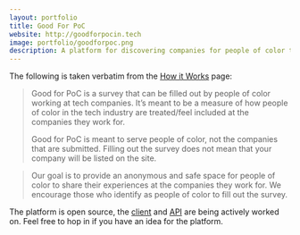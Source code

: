 ```yaml
---
layout: portfolio
title: Good For PoC
website: http://goodforpocin.tech
image: portfolio/goodforpoc.png
description: A platform for discovering companies for people of color to work at.
---
```


The following is taken verbatim from the [How it Works][1] page:

> Good for PoC is a survey that can be filled out by people of color working at
> tech companies. It’s meant to be a measure of how people of color in the
> tech industry are treated/feel included at the companies they work for.
>
> Good for PoC is meant to serve people of color, not the companies that are
> submitted. Filling out the survey does not mean that your company will be
> listed on the site.

> Our goal is to provide an anonymous and safe space for people of color to
> share their experiences at the companies they work for. We encourage those
> who identify as people of color to fill out the survey. 


The platform is open source, the [client][2] and [API][3] are being actively
worked on. Feel free to hop in if you have an idea for the platform.

[1]: http://goodforpocin.tech/how-it-works/
[2]: https://github.com/goodforpoc/goodforpoc
[3]: https://github.com/goodforpoc/goodforpoc-api
